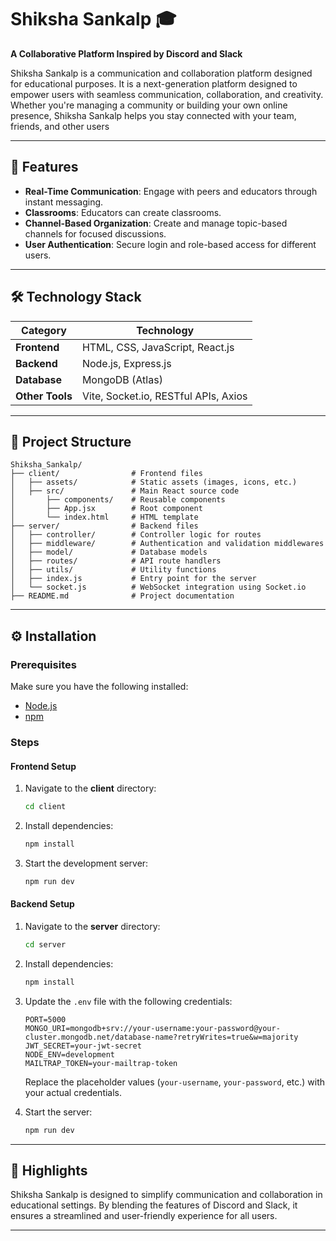 

# Shiksha Sankalp 🎓  

**A Collaborative Platform Inspired by Discord and Slack**  

Shiksha Sankalp is a communication and collaboration platform designed for educational purposes. It is a next-generation platform designed to empower users with seamless communication, collaboration, and creativity. Whether you're managing a community or building your own online presence, Shiksha Sankalp helps you stay connected with your team, friends, and other users

---

## 🚀 Features  
- **Real-Time Communication**: Engage with peers and educators through instant messaging.  
- **Classrooms**: Educators can create classrooms.  
- **Channel-Based Organization**: Create and manage topic-based channels for focused discussions.  
- **User Authentication**: Secure login and role-based access for different users.  

---

## 🛠️ Technology Stack  

| **Category**       | **Technology**                      |  
|--------------------|-------------------------------------|  
| **Frontend**       | HTML, CSS, JavaScript, React.js     |  
| **Backend**        | Node.js, Express.js                 |  
| **Database**       | MongoDB (Atlas)                     |  
| **Other Tools**    | Vite, Socket.io, RESTful APIs, Axios|  

---

## 📂 Project Structure  

```
Shiksha_Sankalp/  
├── client/                # Frontend files  
│   ├── assets/            # Static assets (images, icons, etc.)  
│   ├── src/               # Main React source code  
│       ├── components/    # Reusable components  
│       ├── App.jsx        # Root component  
│       └── index.html     # HTML template  
├── server/                # Backend files  
│   ├── controller/        # Controller logic for routes  
│   ├── middleware/        # Authentication and validation middlewares  
│   ├── model/             # Database models  
│   ├── routes/            # API route handlers  
│   ├── utils/             # Utility functions  
│   ├── index.js           # Entry point for the server  
│   └── socket.js          # WebSocket integration using Socket.io  
├── README.md              # Project documentation  
```  

---

## ⚙️ Installation  

### Prerequisites  
Make sure you have the following installed:  
- [Node.js](https://nodejs.org/)  
- [npm](https://www.npmjs.com/)  

### Steps  

#### Frontend Setup  
1. Navigate to the **client** directory:  
   ```bash  
   cd client  
   ```  
2. Install dependencies:  
   ```bash  
   npm install  
   ```  
3. Start the development server:  
   ```bash  
   npm run dev  
   ```  

#### Backend Setup  
1. Navigate to the **server** directory:  
   ```bash  
   cd server  
   ```  
2. Install dependencies:  
   ```bash  
   npm install  
   ```  
3. Update the `.env` file with the following credentials:  
   ```env  
   PORT=5000  
   MONGO_URI=mongodb+srv://your-username:your-password@your-cluster.mongodb.net/database-name?retryWrites=true&w=majority  
   JWT_SECRET=your-jwt-secret  
   NODE_ENV=development  
   MAILTRAP_TOKEN=your-mailtrap-token  
   ```  
   Replace the placeholder values (`your-username`, `your-password`, etc.) with your actual credentials.  

4. Start the server:  
   ```bash  
   npm run dev  
   ```  

---

## 🎯 Highlights  
Shiksha Sankalp is designed to simplify communication and collaboration in educational settings. By blending the features of Discord and Slack, it ensures a streamlined and user-friendly experience for all users.  

---
